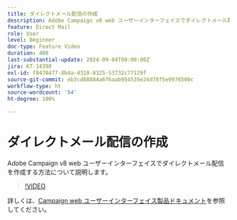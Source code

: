 ```yaml
---
title: ダイレクトメール配信の作成
description: Adobe Campaign v8 web ユーザーインターフェイスでダイレクトメール配信を作成する方法について説明します。
feature: Direct Mail
role: User
level: Beginner
doc-type: Feature Video
duration: 480
last-substantial-update: 2024-09-04T00:00:00Z
jira: KT-14398
exl-id: f8470477-8b4a-4310-8325-53732c77129f
source-git-commit: eb3cd88884a6f6aab954539e24d78f5e9976500c
workflow-type: ht
source-wordcount: '54'
ht-degree: 100%

---
```


# ダイレクトメール配信の作成

Adobe Campaign v8 web ユーザーインターフェイスでダイレクトメール配信を作成する方法について説明します。

>[!VIDEO](https://video.tv.adobe.com/v/3433316/?learn=on)

詳しくは、[Campaign web ユーザーインターフェイス製品ドキュメント](https://experienceleague.adobe.com/ja/docs/campaign-web/v8/msg/direct-mail/gs-direct-mail)を参照してください。
